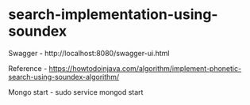 # search-implementation-using-soundex
Swagger - http://localhost:8080/swagger-ui.html


Reference - https://howtodoinjava.com/algorithm/implement-phonetic-search-using-soundex-algorithm/


Mongo start - sudo service mongod start
